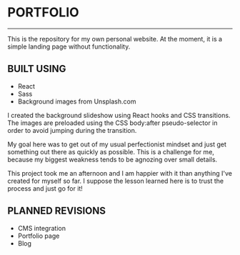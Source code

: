 # PORTFOLIO
---

This is the repository for my own personal website. At the moment, it is a simple landing page without functionality. 

## BUILT USING

- React
- Sass
- Background images from Unsplash.com

I created the background slideshow using React hooks and CSS transitions. The images are preloaded using the CSS body:after pseudo-selector in order to avoid jumping during the transition.

My goal here was to get out of my usual perfectionist mindset and just get something out there as quickly as possible. This is a challenge for me, because my biggest weakness tends to be agnozing over small details. 

This project took me an afternoon and I am happier with it than anything I've created for myself so far. I suppose the lesson learned here is to trust the process and just go for it!

## PLANNED REVISIONS

- CMS integration
- Portfolio page
- Blog